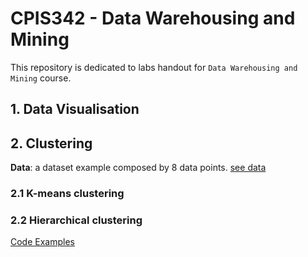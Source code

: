 # CPIS342 -  Data Warehousing and Mining

This repository is dedicated to labs handout for `Data Warehousing and Mining` course.

## 1. Data Visualisation



## 2. Clustering

**Data**: a dataset example composed by 8 data points. [see data](https://raw.githubusercontent.com/akilelkamel/dwm/main/data.csv)


### 2.1 K-means clustering

### 2.2 Hierarchical clustering


[Code Examples](https://github.com/akilelkamel/dwm/blob/main/clustering.r)

